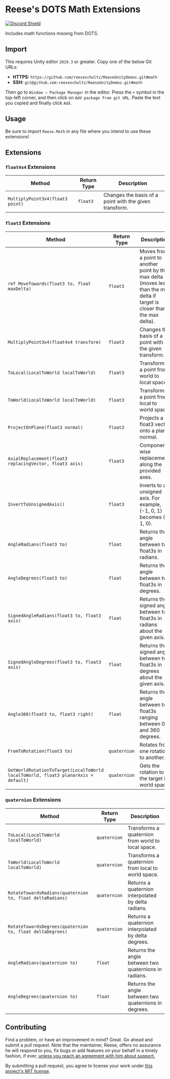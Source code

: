 # Reese's DOTS Math Extensions

[![Discord Shield](https://discordapp.com/api/guilds/732665868521177117/widget.png?style=shield)](https://discord.gg/CZ85mguYjK)

Includes math functions missing from DOTS.

## Import

This requires Unity editor `2019.3` or greater. Copy one of the below Git URLs:

* **HTTPS:** `https://github.com/reeseschultz/ReeseUnityDemos.git#math`
* **SSH:** `git@github.com:reeseschultz/ReeseUnityDemos.git#math`

Then go to `Window ⇒ Package Manager` in the editor. Press the `+` symbol in the top-left corner, and then click on `Add package from git URL`. Paste the text you copied and finally click `Add`.

## Usage

Be sure to import `Reese.Math` in any file where you intend to use these extensions!

## Extensions

### `float4x4` Extensions

| Method                                                                                         | Return Type                                            | Description                                                                                                                  |
|------------------------------------------------------------------------------------------------|--------------------------------------------------------|------------------------------------------------------------------------------------------------------------------------------|
| `MultiplyPoint3x4(float3 point)`                                                               | `float3`                                               | Changes the basis of a point with the given transform.                                                                       |

### `float3` Extensions

| Method                                                                                         | Return Type                                            | Description                                                                                                                  |
|------------------------------------------------------------------------------------------------|--------------------------------------------------------|------------------------------------------------------------------------------------------------------------------------------|
| `ref MoveTowards(float3 to, float maxDelta)`                                                   | `float3`                                               | Moves from a point to another point by the max delta (moves less than the max delta if target is closer than the max delta). |
| `MultiplyPoint3x4(float4x4 transform)`                                                         | `float3`                                               | Changes the basis of a point with the given transform.                                                                       |
| `ToLocal(LocalToWorld localToWorld)`                                                           | `float3`                                               | Transforms a point from world to local space.                                                                                |
| `ToWorld(LocalToWorld localToWorld)`                                                           | `float3`                                               | Transforms a point from local to world space.                                                                                |
| `ProjectOnPlane(float3 normal)`                                                                | `float3`                                               | Projects a float3 vector onto a planar normal.                                                                               |
| `AxialReplacement(float3 replacingVector, float3 axis)`                                        | `float3`                                               | Component-wise replacement along the provided axes.                                                                          |
| `InvertToUnsignedAxis()`                                                                       | `float3`                                               | Inverts to an unsigned axis. For example, (-1, 0, 1) becomes (0, 1, 0).                                                      |
| `AngleRadians(float3 to)`                                                                      | `float`                                                | Returns the angle between two float3s in radians.                                                                            |
| `AngleDegrees(float3 to)`                                                                      | `float`                                                | Returns the angle between two float3s in degrees.                                                                            |
| `SignedAngleRadians(float3 to, float3 axis)`                                                   | `float`                                                | Returns the signed angle between two float3s in radians about the given axis.                                                |
| `SignedAngleDegrees(float3 to, float3 axis)`                                                   | `float`                                                | Returns the signed angle between two float3s in degrees about the given axis.                                                |
| `Angle360(float3 to, float3 right)`                                                            | `float`                                                | Returns the angle between two float3s ranging between 0 and 360 degrees.                                                     |
| `FromToRotation(float3 to)`                                                                    | `quaternion`                                           | Rotates from one rotation to another.                                                                                        |
| `GetWorldRotationToTarget(LocalToWorld localToWorld, float3 planarAxis = default)`             | `quaternion`                                           | Gets the rotation to the target in world space.                                                                              |

### `quaternion` Extensions

| Method                                                                                         | Return Type                                            | Description                                                                                                                  |
|------------------------------------------------------------------------------------------------|--------------------------------------------------------|------------------------------------------------------------------------------------------------------------------------------|
| `ToLocal(LocalToWorld localToWorld)`                                                           | `quaternion`                                           | Transforms a quaternion from world to local space.                                                                           |
| `ToWorld(LocalToWorld localToWorld)`                                                           | `quaternion`                                           | Transforms a quaternion from local to world space.                                                                           |
| `RotateTowardsRadians(quaternion to, float deltaRadians)`                                      | `quaternion`                                           | Returns a quaternion interpolated by delta radians.                                                                          |
| `RotateTowardsDegrees(quaternion to, float deltaDegrees)`                                      | `quaternion`                                           | Returns a quaternion interpolated by delta degrees.                                                                          |
| `AngleRadians(quaternion to)`                                                                  | `float`                                                | Returns the angle between two quaternions in radians.                                                                        |
| `AngleDegrees(quaternion to)`                                                                  | `float`                                                | Returns the angle between two quaternions in degrees.                                                                        |

## Contributing

Find a problem, or have an improvement in mind? Great. Go ahead and submit a pull request. Note that the maintainer, Reese, offers no assurance he will respond to you, fix bugs or add features on your behalf in a timely fashion, if ever, [unless you reach an agreement with him about support.](https://reese.codes)

By submitting a pull request, you agree to license your work under [this project's MIT license](https://github.com/reeseschultz/ReeseUnityDemos/blob/master/LICENSE).
